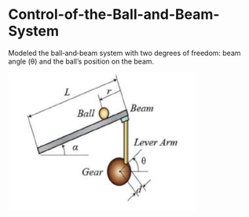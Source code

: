 # Control-of-the-Ball-and-Beam-System
Modeled the ball‑and‑beam system with two degrees of freedom: beam angle (θ) and the ball’s position on the beam.

![Ball and Beam Image](https://github.com/PghGolafshan/Control-of-the-Ball-and-Beam-System/blob/main/Screenshot%202025-10-25%20140724.png?raw=true)
